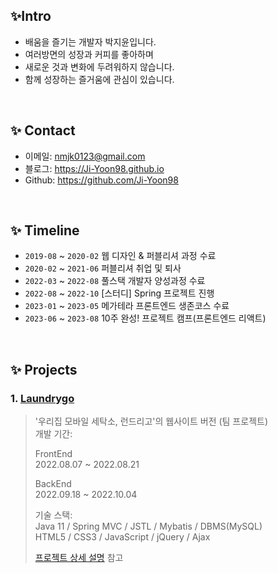 

## ✨Intro

- 배움을 즐기는 개발자 박지윤입니다.</br>
- 여러방면의 성장과 커피를 좋아하며</br>
- 새로운 것과 변화에 두려워하지 않습니다.</br>
- 함께 성장하는 즐거움에 관심이 있습니다.

</br>

## ✨ Contact
- 이메일: nmjk0123@gmail.com
- 블로그: https://Ji-Yoon98.github.io
- Github: https://github.com/Ji-Yoon98

</br>

## ✨ Timeline
- ```2019-08``` ~ ```2020-02``` 웹 디자인 & 퍼블리셔 과정 수료
- ```2020-02``` ~ ```2021-06``` 퍼블리셔 취업 및 퇴사
- ```2022-03``` ~ ```2022-08``` 풀스택 개발자 양성과정 수료
- ```2022-08``` ~ ```2022-10``` [스터디] Spring 프로젝트 진행
- ```2023-01``` ~ ```2023-05``` 메가테라 프론트엔드 생존코스 수료
- ```2023-06``` ~ ```2023-08``` 10주 완성! 프로젝트 캠프(프론트엔드 리액트)

</br>

## ✨ Projects
### 1. [Laundrygo](https://github.com/parkJi-yun/Laundrygo_project)
>'우리집 모바일 세탁소, 런드리고'의 웹사이트 버전 (팀 프로젝트)  
>개발 기간: <br>
>
>FrontEnd <br>
>2022.08.07 ~ 2022.08.21 <br>
>
>BackEnd <br>
>2022.09.18 ~ 2022.10.04 <br>
>  
>기술 스택:  
>Java 11 / Spring MVC / JSTL / Mybatis / DBMS(MySQL) <br>
>HTML5 / CSS3 / JavaScript / jQuery / Ajax
>  
>[프로젝트 상세 설명](https://github.com/parkJi-yun/Laundrygo_project) 참고
